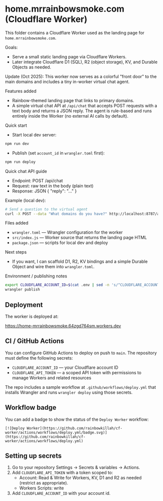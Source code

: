 
# home.mrrainbowsmoke.com (Cloudflare Worker)

This folder contains a Cloudflare Worker used as the landing page for `home.mrrainbowsmoke.com`.

Goals:
- Serve a small static landing page via Cloudflare Workers.
- Later integrate Cloudflare D1 (SQL), R2 (object storage), KV, and Durable Objects as needed.

Update (Oct 2025): This worker now serves as a colorful "front door" to the main domains and includes a tiny in-worker virtual chat agent.

Features added
- Rainbow-themed landing page that links to primary domains.
- A simple virtual chat API at `/api/chat` that accepts POST requests with a text body and returns a JSON reply. The agent is rule-based and runs entirely inside the Worker (no external AI calls by default).

Quick start

- Start local dev server:

```bash
npm run dev
```

- Publish (set `account_id` in `wrangler.toml` first):

```bash
npm run deploy
```

Quick chat API guide

 - Endpoint: POST /api/chat
 - Request: raw text in the body (plain text)
 - Response: JSON { "reply": "..." }

Example (local dev):

```bash
# Send a question to the virtual agent
curl -X POST --data "What domains do you have?" http://localhost:8787/api/chat
```

Files added

- `wrangler.toml` — Wrangler configuration for the worker
- `src/index.js` — Worker source that returns the landing page HTML
- `package.json` — scripts for local dev and deploy

Next steps

- If you want, I can scaffold D1, R2, KV bindings and a simple Durable Object and wire them into `wrangler.toml`.

Environment / publishing notes


```bash
export CLOUDFLARE_ACCOUNT_ID=$(cat .env | sed -n 's/^CLOUDFLARE_ACCOUNT_ID=\(.*\)$/\1/p')
wrangler publish
```
 
 Deployment
 ----------
 
 The worker is deployed at:
 
 https://home-mrrainbowsmoke.64zgd764sm.workers.dev

CI / GitHub Actions
-------------------

You can configure GitHub Actions to deploy on push to `main`. The repository must define the following secrets:

- `CLOUDFLARE_ACCOUNT_ID` — your Cloudflare account ID
- `CLOUDFLARE_API_TOKEN` — a scoped API token with permissions to manage Workers and related resources

The repo includes a sample workflow at `.github/workflows/deploy.yml` that installs Wrangler and runs `wrangler deploy` using those secrets.

Workflow badge
--------------

You can add a badge to show the status of the `Deploy Worker` workflow:

```
[![Deploy Worker](https://github.com/rainbowkillah/cf-worker/actions/workflows/deploy.yml/badge.svg)](https://github.com/rainbowkillah/cf-worker/actions/workflows/deploy.yml)
```

Setting up secrets
------------------

1. Go to your repository Settings → Secrets & variables → Actions.
2. Add `CLOUDFLARE_API_TOKEN` with a token scoped to:
	- Account: Read & Write for Workers, KV, D1 and R2 as needed (restrict as appropriate).
	- Workers Scripts: write
3. Add `CLOUDFLARE_ACCOUNT_ID` with your account id.




